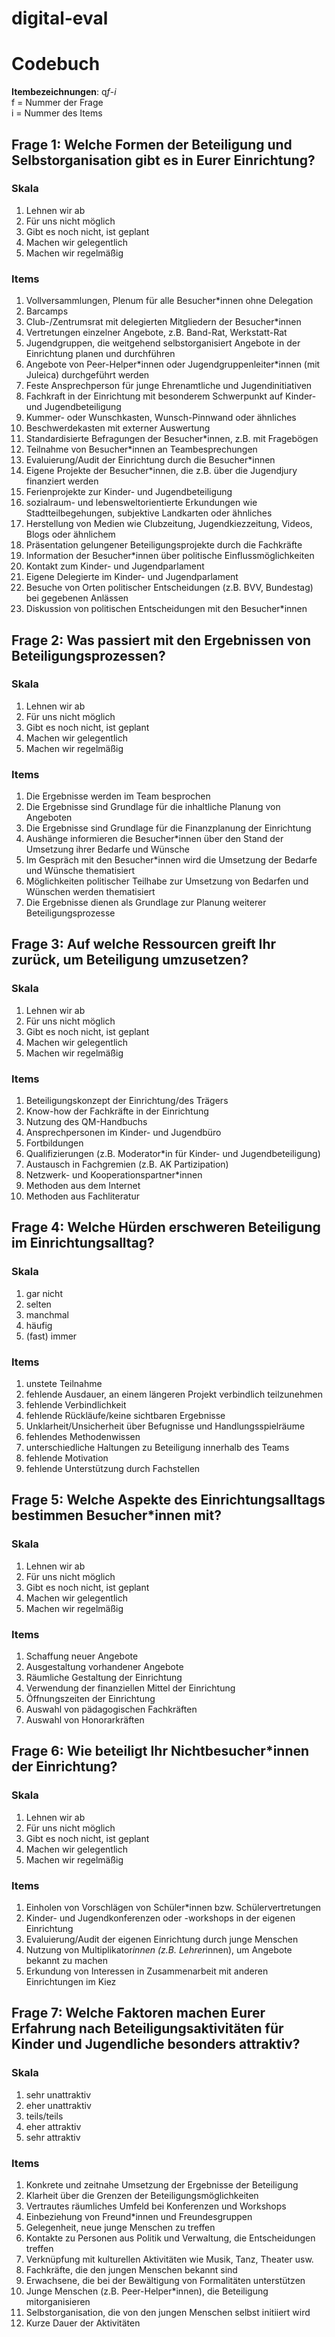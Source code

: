 # digital-eval

# Codebuch

**Itembezeichnungen**: q*f*-*i*<br>
f = Nummer der Frage<br>
i = Nummer des Items

## Frage 1: Welche Formen der Beteiligung und Selbstorganisation gibt es in Eurer Einrichtung?

### Skala
1. Lehnen wir ab
2. Für uns nicht möglich
3. Gibt es noch nicht, ist geplant
4. Machen wir gelegentlich
5. Machen wir regelmäßig

### Items
 1. Vollversammlungen, Plenum für alle Besucher\*innen ohne Delegation
 2. Barcamps
 3. Club-/Zentrumsrat mit delegierten Mitgliedern der Besucher\*innen
 4. Vertretungen einzelner Angebote, z.B. Band-Rat, Werkstatt-Rat
 5. Jugendgruppen, die weitgehend selbstorganisiert Angebote in der Einrichtung planen und durchführen
 6. Angebote von Peer-Helper\*innen oder Jugendgruppenleiter\*innen (mit Juleica) durchgeführt werden
 7. Feste Ansprechperson für junge Ehrenamtliche und Jugendinitiativen
 8. Fachkraft in der Einrichtung mit besonderem Schwerpunkt auf Kinder- und Jugendbeteiligung
 9. Kummer- oder Wunschkasten, Wunsch-Pinnwand oder ähnliches
10. Beschwerdekasten mit externer Auswertung
11. Standardisierte Befragungen der Besucher\*innen, z.B. mit Fragebögen
12. Teilnahme von Besucher\*innen an Teambesprechungen
13. Evaluierung/Audit der Einrichtung durch die Besucher\*innen
14. Eigene Projekte der Besucher\*innen, die z.B. über die Jugendjury finanziert werden
15. Ferienprojekte zur Kinder- und Jugendbeteiligung
16. sozialraum- und lebensweltorientierte Erkundungen wie Stadtteilbegehungen, subjektive Landkarten oder ähnliches
17. Herstellung von Medien wie Clubzeitung, Jugendkiezzeitung, Videos, Blogs oder ähnlichem
18. Präsentation gelungener Beteiligungsprojekte durch die Fachkräfte
19. Information der Besucher\*innen über politische Einflussmöglichkeiten
20. Kontakt zum Kinder- und Jugendparlament
21. Eigene Delegierte im Kinder- und Jugendparlament
22. Besuche von Orten politischer Entscheidungen (z.B. BVV, Bundestag) bei gegebenen Anlässen
23. Diskussion von politischen Entscheidungen mit den Besucher\*innen

## Frage 2: Was passiert mit den Ergebnissen von Beteiligungsprozessen?
### Skala
1. Lehnen wir ab
2. Für uns nicht möglich
3. Gibt es noch nicht, ist geplant
4. Machen wir gelegentlich
5. Machen wir regelmäßig

### Items
1. Die Ergebnisse werden im Team besprochen
2. Die Ergebnisse sind Grundlage für die inhaltliche Planung von Angeboten
3. Die Ergebnisse sind Grundlage für die Finanzplanung der Einrichtung
4. Aushänge informieren die Besucher*innen über den Stand der Umsetzung ihrer Bedarfe und Wünsche
5. Im Gespräch mit den Besucher*innen wird die Umsetzung der Bedarfe und Wünsche thematisiert
6. Möglichkeiten politischer Teilhabe zur Umsetzung von Bedarfen und Wünschen werden thematisiert
7. Die Ergebnisse dienen als Grundlage zur Planung weiterer Beteiligungsprozesse

## Frage 3: Auf welche Ressourcen greift Ihr zurück, um Beteiligung umzusetzen?
### Skala
1. Lehnen wir ab
2. Für uns nicht möglich
3. Gibt es noch nicht, ist geplant
4. Machen wir gelegentlich
5. Machen wir regelmäßig

### Items
 1. Beteiligungskonzept der Einrichtung/des Trägers
 2. Know-how der Fachkräfte in der Einrichtung
 3. Nutzung des QM-Handbuchs
 4. Ansprechpersonen im Kinder- und Jugendbüro
 5. Fortbildungen
 6. Qualifizierungen (z.B. Moderator*in für Kinder- und Jugendbeteiligung)
 7. Austausch in Fachgremien (z.B. AK Partizipation)
 8. Netzwerk- und Kooperationspartner*innen
 9. Methoden aus dem Internet
10. Methoden aus Fachliteratur

## Frage 4: Welche Hürden erschweren Beteiligung im Einrichtungsalltag?
### Skala
1. gar nicht
2. selten
3. manchmal
4. häufig
5. (fast) immer

### Items
1. unstete Teilnahme
2. fehlende Ausdauer, an einem längeren Projekt verbindlich teilzunehmen
3. fehlende Verbindlichkeit
4. fehlende Rückläufe/keine sichtbaren Ergebnisse
5. Unklarheit/Unsicherheit über Befugnisse und Handlungsspielräume
6. fehlendes Methodenwissen
7. unterschiedliche Haltungen zu Beteiligung innerhalb des Teams
8. fehlende Motivation
9. fehlende Unterstützung durch Fachstellen

## Frage 5: Welche Aspekte des Einrichtungsalltags bestimmen Besucher\*innen mit?
### Skala
1. Lehnen wir ab
2. Für uns nicht möglich
3. Gibt es noch nicht, ist geplant
4. Machen wir gelegentlich
5. Machen wir regelmäßig

### Items
1. Schaffung neuer Angebote
2. Ausgestaltung vorhandener Angebote
3. Räumliche Gestaltung der Einrichtung
4. Verwendung der finanziellen Mittel der Einrichtung
5. Öffnungszeiten der Einrichtung
6. Auswahl von pädagogischen Fachkräften
7. Auswahl von Honorarkräften 

## Frage 6: Wie beteiligt Ihr Nichtbesucher\*innen der Einrichtung?
### Skala
1. Lehnen wir ab
2. Für uns nicht möglich
3. Gibt es noch nicht, ist geplant
4. Machen wir gelegentlich
5. Machen wir regelmäßig

### Items
1. Einholen von Vorschlägen von Schüler*innen bzw. Schülervertretungen
2. Kinder- und Jugendkonferenzen oder -workshops in der eigenen Einrichtung
3. Evaluierung/Audit der eigenen Einrichtung durch junge Menschen
4. Nutzung von Multiplikator*innen (z.B. Lehrer*innen), um Angebote bekannt zu machen
5. Erkundung von Interessen in Zusammenarbeit mit anderen Einrichtungen im Kiez 

## Frage 7: Welche Faktoren machen Eurer Erfahrung nach Beteiligungsaktivitäten für Kinder und Jugendliche besonders attraktiv?
### Skala
1. sehr unattraktiv
2. eher unattraktiv
3. teils/teils
4. eher attraktiv
5. sehr attraktiv

### Items
 1. Konkrete und zeitnahe Umsetzung der Ergebnisse der Beteiligung
 2. Klarheit über die Grenzen der Beteiligungsmöglichkeiten
 3. Vertrautes räumliches Umfeld bei Konferenzen und Workshops
 4. Einbeziehung von Freund*innen und Freundesgruppen
 5. Gelegenheit, neue junge Menschen zu treffen
 6. Kontakte zu Personen aus Politik und Verwaltung, die Entscheidungen treffen
 7. Verknüpfung mit kulturellen Aktivitäten wie Musik, Tanz, Theater usw.
 8. Fachkräfte, die den jungen Menschen bekannt sind
 9. Erwachsene, die bei der Bewältigung von Formalitäten unterstützen
10. Junge Menschen (z.B. Peer-Helper*innen), die Beteiligung mitorganisieren
11. Selbstorganisation, die von den jungen Menschen selbst initiiert wird
12. Kurze Dauer der Aktivitäten 
